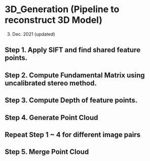 # 3D_Generation (Pipeline to reconstruct 3D Model)
3. Dec. 2021 (updated)

## Step 1. Apply SIFT and find shared feature points.

## Step 2. Compute Fundamental Matrix using uncalibrated stereo method.

## Step 3. Compute Depth of feature points.

## Step 4. Generate Point Cloud

## Repeat Step 1 ~ 4 for different image pairs

## Step 5. Merge Point Cloud